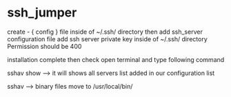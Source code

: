 # ssh_jumper

create -   { config }  file inside of ~/.ssh/ directory
then add ssh_server configuration file
add ssh server private key inside of ~/.ssh/ directory Permission should be 400

installation complete then check 
open terminal and type following command

sshav show --> it will shows all servers list added in our configuration list

sshav --> binary files move to /usr/local/bin/
